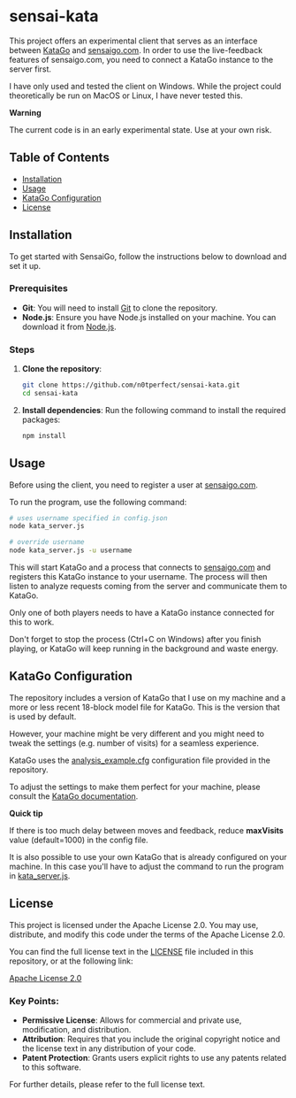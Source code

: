 # sensai-kata

This project offers an experimental client that serves as an interface between [KataGo](https://github.com/lightvector/KataGo) and [sensaigo.com](http://sensaigo.com).
In order to use the live-feedback features of sensaigo.com, you need to connect a KataGo instance to the server first.

I have only used and tested the client on Windows. While the project could theoretically be run on MacOS or Linux, I have never tested this.

**Warning**

The current code is in an early experimental state. Use at your own risk.

## Table of Contents

- [Installation](#installation)
- [Usage](#usage)
- [KataGo Configuration](#katago-configuration)
- [License](#license)

## Installation

To get started with SensaiGo, follow the instructions below to download and set it up.

### Prerequisites

- **Git**: You will need to install [Git](https://git-scm.com/downloads) to clone the repository.
- **Node.js**: Ensure you have Node.js installed on your machine. You can download it from [Node.js](https://nodejs.org/).

### Steps

1. **Clone the repository**:
    ```bash
    git clone https://github.com/n0tperfect/sensai-kata.git
    cd sensai-kata
    ```

2. **Install dependencies**:
    Run the following command to install the required packages:
    ```bash
    npm install
    ```

## Usage

Before using the client, you need to register a user at [sensaigo.com](http://sensaigo.com).

To run the program, use the following command:

```bash
# uses username specified in config.json
node kata_server.js

# override username
node kata_server.js -u username
```

This will start KataGo and a process that connects to [sensaigo.com](http://sensaigo.com) and registers this KataGo instance to your username.
The process will then listen to analyze requests coming from the server and communicate them to KataGo.

Only one of both players needs to have a KataGo instance connected for this to work.

Don't forget to stop the process (Ctrl+C on Windows) after you finish playing, or KataGo will keep running in the background and waste energy.

## KataGo Configuration

The repository includes a version of KataGo that I use on my machine and a more or less recent 18-block model file for KataGo.
This is the version that is used by default.

However, your machine might be very different and you might need to tweak the settings (e.g. number of visits) for a seamless experience.

KataGo uses the [analysis_example.cfg](katago/analysis_example.cfg) configuration file provided in the repository.

To adjust the settings to make them perfect for your machine, please consult the [KataGo documentation](katago/README.txt).

**Quick tip**

If there is too much delay between moves and feedback, reduce **maxVisits** value (default=1000) in the config file.

It is also possible to use your own KataGo that is already configured on your machine.
In this case you'll have to adjust the command to run the program in [kata_server.js](kata_server.js#L71).

## License

This project is licensed under the Apache License 2.0. 
You may use, distribute, and modify this code under the terms of the Apache License 2.0.

You can find the full license text in the [LICENSE](LICENSE) file included in this repository, or at the following link:

[Apache License 2.0](https://www.apache.org/licenses/LICENSE-2.0)

### Key Points:
- **Permissive License**: Allows for commercial and private use, modification, and distribution.
- **Attribution**: Requires that you include the original copyright notice and the license text in any distribution of your code.
- **Patent Protection**: Grants users explicit rights to use any patents related to this software.

For further details, please refer to the full license text.

